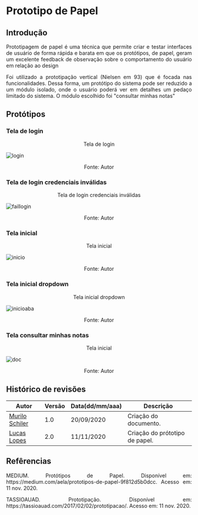 # Prototipo de Papel

## Introdução
<p align="justify"> Prototipagem de papel é uma técnica que permite criar e testar interfaces de usuário de forma rápida e barata em que os protótipos, de papel, geram um excelente feedback de observação sobre o comportamento do usuário em relação ao design </p>

<p align="justify"> Foi utilizado a prototipação vertical (Nielsen em 93) que  é focada nas funcionalidades. Dessa forma, um protótipo do sistema pode ser reduzido a um módulo isolado, onde o usuário poderá ver em detalhes um pedaço limitado do sistema. O módulo  escolhido foi "consultar minhas notas" </p>


## Protótipos

### Tela de login

<p align="center"> Tela de login </p>

![login](https://user-images.githubusercontent.com/38164895/98859285-b4842c80-2440-11eb-844f-11ab2c9310bd.jpg)

<p align="center"> Fonte: Autor </p>

### Tela de login credenciais inválidas

<p align="center" > Tela de login credenciais  inválidas </p>

![faillogin](https://user-images.githubusercontent.com/38164895/98859475-0462f380-2441-11eb-9d95-36c606912a71.jpg)

<p align="center"> Fonte: Autor </p>

### Tela inicial

<p align="center" > Tela inicial </p>

![inicio](https://user-images.githubusercontent.com/38164895/98859595-307e7480-2441-11eb-92e4-9f1dfd29c1ff.jpg)


<p align="center"> Fonte: Autor </p>

### Tela inicial dropdown


<p align="center" > Tela inicial dropdown </p>

![inicioaba](https://user-images.githubusercontent.com/38164895/98859671-4855f880-2441-11eb-9ac0-4c21f218d459.jpg)


<p align="center"> Fonte: Autor </p>


### Tela consultar minhas notas 


<p align="center" > Tela inicial </p>

![doc](https://user-images.githubusercontent.com/38164895/98859894-9ec33700-2441-11eb-8d9c-50a73eabd501.jpg)


<p align="center"> Fonte: Autor </p>












## **Histórico de revisões**
Autor | Versão | Data(dd/mm/aaa) | Descrição 
---- | ----------- | ------ | ---------
[Murilo Schiler](https://github.com/muriloschiler) | 1.0 | 20/09/2020 | Criação do documento.
[Lucas Lopes](https://github.com/lucaslop) | 2.0 | 11/11/2020 | Criação do prótotipo de papel.

## Refêrencias

<p align="justify"> MEDIUM. Protótipos de Papel. Disponível em: https://medium.com/aela/prototipos-de-papel-9f812d5b0dcc. Acesso em: 11 nov. 2020. </p>

<p align="justify" >TASSIOAUAD. Prototipação. Disponível em: https://tassioauad.com/2017/02/02/prototipacao/. Acesso em: 11 nov. 2020. </p>